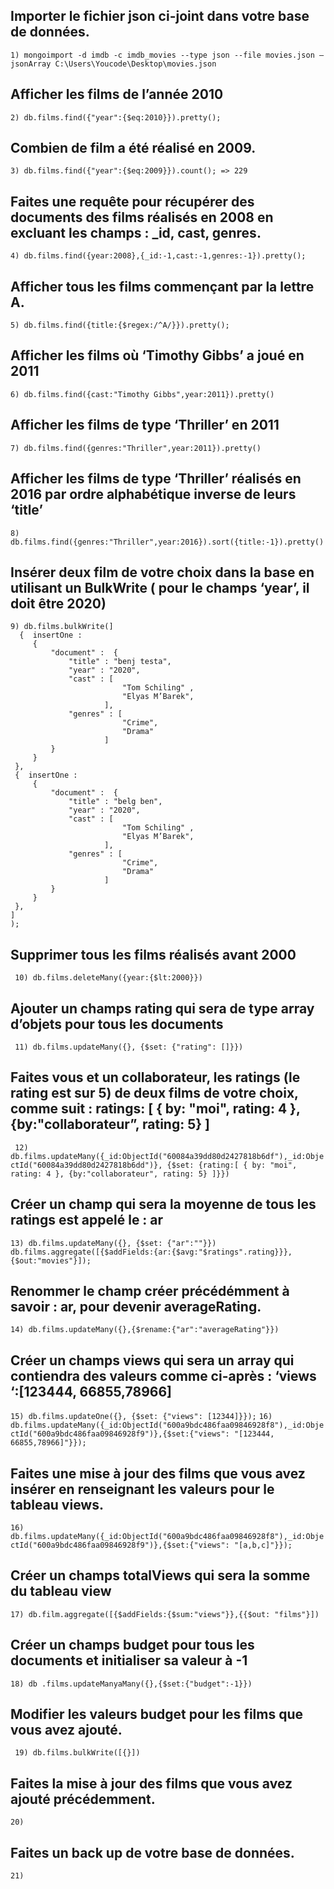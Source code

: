    ## Importer le fichier json ci-joint dans votre base de données.
``` 1) mongoimport -d imdb -c imdb_movies --type json --file movies.json –jsonArray C:\Users\Youcode\Desktop\movies.json ``` 
   ## Afficher les films de l’année 2010
``` 2) db.films.find({"year":{$eq:2010}}).pretty(); ``` 
   ## Combien de film a été réalisé en 2009.
``` 3) db.films.find({"year":{$eq:2009}}).count(); => 229 ``` 
   ## Faites une requête pour récupérer des documents des films réalisés en 2008 en excluant les champs : _id, cast, genres.
``` 4) db.films.find({year:2008},{_id:-1,cast:-1,genres:-1}).pretty(); ``` 
   ## Afficher tous les films commençant par la lettre A.
``` 5) db.films.find({title:{$regex:/^A/}}).pretty(); ``` 
   ## Afficher les films où ‘Timothy Gibbs’ a joué en 2011
``` 6) db.films.find({cast:"Timothy Gibbs",year:2011}).pretty() ``` 
   ## Afficher les films de type ‘Thriller’ en 2011
``` 7) db.films.find({genres:"Thriller",year:2011}).pretty() ``` 
   ## Afficher les films de type ‘Thriller’ réalisés en 2016 par ordre alphabétique inverse de leurs ‘title’
``` 8) db.films.find({genres:"Thriller",year:2016}).sort({title:-1}).pretty() ``` 
   ## Insérer deux film de votre choix dans la base en utilisant un BulkWrite ( pour le champs ‘year’, il doit être 2020)
``` 
9) db.films.bulkWrite(]
  {  insertOne : 
     {
         "document" :  { 
             "title" : "benj testa",
             "year" : "2020", 
             "cast" : [
                         "Tom Schiling" , 
                         "Elyas M’Barek",
                     ], 
             "genres" : [
                         "Crime",
                         "Drama"
                     ]
         }
     }
 },
 {  insertOne : 
     {
         "document" :  { 
             "title" : "belg ben",
             "year" : "2020", 
             "cast" : [
                         "Tom Schiling" , 
                         "Elyas M’Barek",
                     ], 
             "genres" : [
                         "Crime",
                         "Drama"
                     ]
         }
     }
 },
]
);
``` 
  ## Supprimer tous les films réalisés avant 2000
```  10) db.films.deleteMany({year:{$lt:2000}}) ``` 
 ## Ajouter un champs rating qui sera de type array d’objets pour tous les documents
```  11) db.films.updateMany({}, {$set: {"rating": []}}) ``` 
 ## Faites vous et un collaborateur, les ratings (le rating est sur 5) de deux films de votre choix, comme suit : ratings: [ { by: "moi", rating: 4 }, {by:"collaborateur”, rating: 5} ]
```  12) db.films.updateMany({_id:ObjectId("60084a39dd80d2427818b6df"),_id:ObjectId("60084a39dd80d2427818b6dd")}, {$set: {rating:[ { by: "moi", rating: 4 }, {by:"collaborateur", rating: 5} ]}}) ``` 
 ## Créer un champ qui sera la moyenne de tous les ratings est appelé le : ar
``` 13) db.films.updateMany({}, {$set: {"ar":""}}) ``` 
``` db.films.aggregate([{$addFields:{ar:{$avg:"$ratings".rating}}},{$out:"movies"}]); ```
 ## Renommer le champ créer précédémment à savoir : ar, pour devenir averageRating.
``` 14) db.films.updateMany({},{$rename:{"ar":"averageRating"}}) ``` 
 ## Créer un champs views qui sera un array qui contiendra des valeurs comme ci-après : ‘views ‘:[123444, 66855,78966]
``` 15) db.films.updateOne({}, {$set: {"views": [12344]}}); ```
``` 16) db.films.updateMany({_id:ObjectId("600a9bdc486faa09846928f8"),_id:ObjectId("600a9bdc486faa09846928f9")},{$set:{"views": "[123444, 66855,78966]"}}); ``` 
 ## Faites une mise à jour des films que vous avez insérer en renseignant les valeurs pour le tableau views.
``` 16) db.films.updateMany({_id:ObjectId("600a9bdc486faa09846928f8"),_id:ObjectId("600a9bdc486faa09846928f9")},{$set:{"views": "[a,b,c]"}}); ``` 
 ## Créer un champs totalViews qui sera la somme du tableau view
``` 17) db.film.aggregate([{$addFields:{$sum:"views"}},{{$out: "films"}]) ```
## Créer un champs budget pour tous les documents et initialiser sa valeur à -1
``` 18) db .films.updateManyaMany({},{$set:{"budget":-1}}) ```
## Modifier les valeurs budget pour les films que vous avez ajouté.
``` 19) db.films.bulkWrite([{}])```
## Faites la mise à jour des films que vous avez ajouté précédemment.
``` 20) ```
## Faites un back up de votre base de données.
``21) ``
